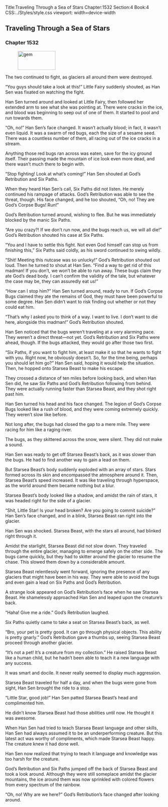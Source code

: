 Title:Traveling Through a Sea of Stars 
Chapter:1532 
Section:4 
Book:4 
CSS:../Styles/style.css 
viewport: width=device-width
  
## Traveling Through a Sea of Stars
### Chapter 1532
  
<figure>
	<img src="../Images/gem.gif" alt="gem" id="gem" width="120" height="60" />
</figure>
  

  
The two continued to fight, as glaciers all around them were destroyed.

“You guys should take a look at this!” Little Fairy suddenly shouted, as Han Sen was fixated on watching the fight.

Han Sen turned around and looked at Little Fairy, then followed her extended arm to see what she was pointing at. There were cracks in the ice, and blood was beginning to seep out of one of them. It started to pool and run towards them.

“Oh, no!” Han Sen’s face changed. It wasn’t actually blood; in fact, it wasn’t even liquid. It was a swarm of red bugs, each the size of a sesame seed. There was a countless number of them, all racing out of the ice cracks in a stream.

Anything those red bugs ran across was eaten, save for the icy ground itself. Their passing made the mountain of ice look even more dead, and there wasn’t much there to begin with.

“Stop fighting! Look at what’s coming!” Han Sen shouted at God’s Retribution and Six Paths.

When they heard Han Sen’s call, Six Paths did not listen. He merely continued his rampage of attacks. God’s Retribution was able to see the threat, though. His face changed, and he too shouted, “Oh, no! They are God’s Corpse Bugs! Run!”

God’s Retribution turned around, wishing to flee. But he was immediately blocked by the manic Six Paths.

“Are you crazy?! If we don’t run now, and the bugs reach us, we will all die!” God’s Retribution shouted his case at Six Paths.

“You and I have to settle this fight. Not even God himself can stop us from finishing this,” Six Paths said coldly, as his sword continued to swing wildly.

“Shit! Meeting this nutcase was so unlucky!” God’s Retribution shouted out loud. Then he turned to shout at Han Sen. “Find a way to get rid of this madman! If you don’t, we won’t be able to run away. These bugs claim they ate God’s dead body. I can’t confirm the validity of the tale, but whatever the case may be, they can assuredly eat us!”

“How can I stop him?” Han Sen turned around, ready to run. If God’s Corpse Bugs claimed they ate the remains of God, they must have been powerful to some degree. Han Sen didn’t want to risk finding out whether or not they could eat him.

“That’s why I asked you to think of a way. I want to live. I don’t want to die here, alongside this madman!” God’s Retribution shouted.

Han Sen noticed that the bugs weren’t traveling at a very alarming pace. They weren’t a direct threat—not yet. God’s Retribution and Six Paths were ahead, though. If the bugs attacked, they would go after those two first.

“Six Paths, if you want to fight him, at least make it so that he wants to fight with you. Right now, he obviously doesn’t. So, for the time being, perhaps you should let him go?” Han Sen said, hoping it would help the situation. Then, he hopped onto Starsea Beast to make his escape.

They crossed a distance of ten miles before looking back, and when Han Sen did, he saw Six Paths and God’s Retribution following from behind. They were actually running faster than Starsea Beast, and they shot right past him.

Han Sen turned his head and his face changed. The legion of God’s Corpse Bugs looked like a rush of blood, and they were coming extremely quickly. They weren’t slow like before.

Not long after, the bugs had closed the gap to a mere mile. They were racing for him like a raging river.

The bugs, as they skittered across the snow, were silent. They did not make a sound.

Han Sen was ready to get off Starsea Beast’s back, as it was slower than the bugs. He had to find another way to gain a lead on them.

But Starsea Beast’s body suddenly exploded with an array of stars. Stars formed across its skin and encompassed the atmosphere around it. Then, Starsea Beast’s speed increased. It was like traveling through hyperspace, as the world around them became nothing but a blur.

Starsea Beast’s body looked like a shadow, and amidst the rain of stars, it was headed right for the side of a glacier.

“Shit, Little Star! Is your head broken? Are you going to commit suicide?” Han Sen’s face changed, and in a blink, Starsea Beast ran right into the glacier.

Han Sen was shocked. Starsea Beast, with the stars all around, had blinked right through it.

Amidst the starlight, Starsea Beast did not slow down. They traveled through the entire glacier, managing to emerge safely on the other side. The bugs came quickly, but they had to skitter around the glacier to resume the chase. This slowed them down by a considerable amount.

Starsea Beast relentlessly went forward, ignoring the presence of any glaciers that might have been in his way. They were able to avoid the bugs and even gain a lead on Six Paths and God’s Retribution.

A strange look appeared on God’s Retribution’s face when he saw Starsea Beast. He shamelessly approached Han Sen and leaped upon the creature’s back.

“Haha! Give me a ride.” God’s Retribution laughed.

Six Paths quietly came to take a seat on Starsea Beast’s back, as well.

“Bro, your pet is pretty good. It can go through physical objects. This ability is pretty gnarly.” God’s Retribution gave a thumbs up, seeing Starsea Beast proceed through another glacier.

“It’s not a pet! It’s a creature from my collection.” He raised Starsea Beast like a human child, but he hadn’t been able to teach it a new language with any success.

It was smart and docile. It never really seemed to display much aggression.

Starsea Beast traveled for half a day, and when the bugs were gone from sight, Han Sen brought the ride to a stop.

“Little Star, good job!” Han Sen patted Starsea Beast’s head and complimented him.

He didn’t know Starsea Beast had those abilities until now. He thought it was awesome.

When Han Sen had tried to teach Starsea Beast language and other skills, Han Sen had always assumed it to be an underperforming creature. But this latest act was worthy of compliments, which made Starsea Beast happy. The creature knew it had done well.

Han Sen now realized that trying to teach it language and knowledge was too harsh for the creature.

God’s Retribution and Six Paths jumped off the back of Starsea Beast and took a look around. Although they were still someplace amidst the glacier mountains, the ice around them was now sprinkled with colored flowers from every spectrum of the rainbow.

“Oh, no! Why are we here?” God’s Retribution’s face changed after looking around.